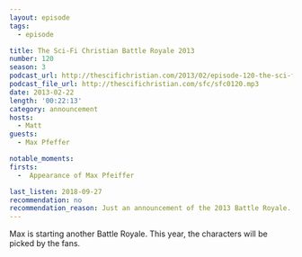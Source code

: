 ```yaml
---
layout: episode
tags:
  - episode

title: The Sci-Fi Christian Battle Royale 2013
number: 120
season: 3
podcast_url: http://thescifichristian.com/2013/02/episode-120-the-sci-fi-christian-battle-royale-2013/
podcast_file_url: http://thescifichristian.com/sfc/sfc0120.mp3
date: 2013-02-22
length: '00:22:13'
category: announcement
hosts:
  - Matt
guests:
  - Max Pfeffer

notable_moments:
firsts:
  -  Appearance of Max Pfeiffer 

last_listen: 2018-09-27
recommendation: no
recommendation_reason: Just an announcement of the 2013 Battle Royale.
---
```

Max is starting another Battle Royale. This year, the characters will be picked by the fans.